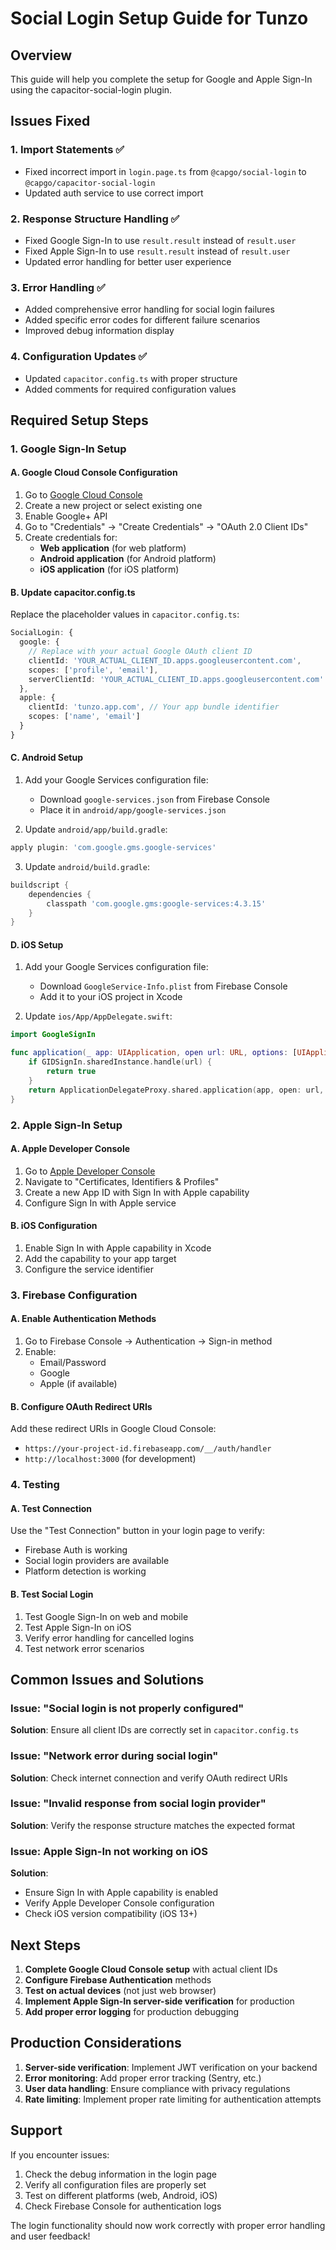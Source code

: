 # Social Login Setup Guide for Tunzo

## Overview
This guide will help you complete the setup for Google and Apple Sign-In using the capacitor-social-login plugin.

## Issues Fixed

### 1. Import Statements ✅
- Fixed incorrect import in `login.page.ts` from `@capgo/social-login` to `@capgo/capacitor-social-login`
- Updated auth service to use correct import

### 2. Response Structure Handling ✅
- Fixed Google Sign-In to use `result.result` instead of `result.user`
- Fixed Apple Sign-In to use `result.result` instead of `result.user`
- Updated error handling for better user experience

### 3. Error Handling ✅
- Added comprehensive error handling for social login failures
- Added specific error codes for different failure scenarios
- Improved debug information display

### 4. Configuration Updates ✅
- Updated `capacitor.config.ts` with proper structure
- Added comments for required configuration values

## Required Setup Steps

### 1. Google Sign-In Setup

#### A. Google Cloud Console Configuration
1. Go to [Google Cloud Console](https://console.cloud.google.com/)
2. Create a new project or select existing one
3. Enable Google+ API
4. Go to "Credentials" → "Create Credentials" → "OAuth 2.0 Client IDs"
5. Create credentials for:
   - **Web application** (for web platform)
   - **Android application** (for Android platform)
   - **iOS application** (for iOS platform)

#### B. Update capacitor.config.ts
Replace the placeholder values in `capacitor.config.ts`:

```typescript
SocialLogin: {
  google: {
    // Replace with your actual Google OAuth client ID
    clientId: 'YOUR_ACTUAL_CLIENT_ID.apps.googleusercontent.com',
    scopes: ['profile', 'email'],
    serverClientId: 'YOUR_ACTUAL_CLIENT_ID.apps.googleusercontent.com'
  },
  apple: {
    clientId: 'tunzo.app.com', // Your app bundle identifier
    scopes: ['name', 'email']
  }
}
```

#### C. Android Setup
1. Add your Google Services configuration file:
   - Download `google-services.json` from Firebase Console
   - Place it in `android/app/google-services.json`

2. Update `android/app/build.gradle`:
```gradle
apply plugin: 'com.google.gms.google-services'
```

3. Update `android/build.gradle`:
```gradle
buildscript {
    dependencies {
        classpath 'com.google.gms:google-services:4.3.15'
    }
}
```

#### D. iOS Setup
1. Add your Google Services configuration file:
   - Download `GoogleService-Info.plist` from Firebase Console
   - Add it to your iOS project in Xcode

2. Update `ios/App/AppDelegate.swift`:
```swift
import GoogleSignIn

func application(_ app: UIApplication, open url: URL, options: [UIApplication.OpenURLOptionsKey: Any] = [:]) -> Bool {
    if GIDSignIn.sharedInstance.handle(url) {
        return true
    }
    return ApplicationDelegateProxy.shared.application(app, open: url, options: options)
}
```

### 2. Apple Sign-In Setup

#### A. Apple Developer Console
1. Go to [Apple Developer Console](https://developer.apple.com/)
2. Navigate to "Certificates, Identifiers & Profiles"
3. Create a new App ID with Sign In with Apple capability
4. Configure Sign In with Apple service

#### B. iOS Configuration
1. Enable Sign In with Apple capability in Xcode
2. Add the capability to your app target
3. Configure the service identifier

### 3. Firebase Configuration

#### A. Enable Authentication Methods
1. Go to Firebase Console → Authentication → Sign-in method
2. Enable:
   - Email/Password
   - Google
   - Apple (if available)

#### B. Configure OAuth Redirect URIs
Add these redirect URIs in Google Cloud Console:
- `https://your-project-id.firebaseapp.com/__/auth/handler`
- `http://localhost:3000` (for development)

### 4. Testing

#### A. Test Connection
Use the "Test Connection" button in your login page to verify:
- Firebase Auth is working
- Social login providers are available
- Platform detection is working

#### B. Test Social Login
1. Test Google Sign-In on web and mobile
2. Test Apple Sign-In on iOS
3. Verify error handling for cancelled logins
4. Test network error scenarios

## Common Issues and Solutions

### Issue: "Social login is not properly configured"
**Solution**: Ensure all client IDs are correctly set in `capacitor.config.ts`

### Issue: "Network error during social login"
**Solution**: Check internet connection and verify OAuth redirect URIs

### Issue: "Invalid response from social login provider"
**Solution**: Verify the response structure matches the expected format

### Issue: Apple Sign-In not working on iOS
**Solution**: 
- Ensure Sign In with Apple capability is enabled
- Verify Apple Developer Console configuration
- Check iOS version compatibility (iOS 13+)

## Next Steps

1. **Complete Google Cloud Console setup** with actual client IDs
2. **Configure Firebase Authentication** methods
3. **Test on actual devices** (not just web browser)
4. **Implement Apple Sign-In server-side verification** for production
5. **Add proper error logging** for production debugging

## Production Considerations

1. **Server-side verification**: Implement JWT verification on your backend
2. **Error monitoring**: Add proper error tracking (Sentry, etc.)
3. **User data handling**: Ensure compliance with privacy regulations
4. **Rate limiting**: Implement proper rate limiting for authentication attempts

## Support

If you encounter issues:
1. Check the debug information in the login page
2. Verify all configuration files are properly set
3. Test on different platforms (web, Android, iOS)
4. Check Firebase Console for authentication logs

The login functionality should now work correctly with proper error handling and user feedback!

